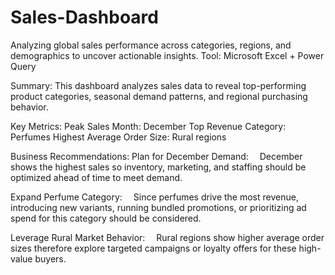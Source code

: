 # Sales-Dashboard
 Analyzing global sales performance across categories, regions, and demographics to uncover actionable insights.
Tool: Microsoft Excel + Power Query

Summary:
This dashboard analyzes sales data to reveal top-performing product categories, seasonal demand patterns, and regional purchasing behavior.

Key Metrics:
Peak Sales Month: December
Top Revenue Category: Perfumes
Highest Average Order Size: Rural regions

Business Recommendations:
Plan for December Demand:
 December shows the highest sales so inventory, marketing, and staffing should be optimized ahead of time to meet demand.

Expand Perfume Category:
 Since perfumes drive the most revenue, introducing new variants, running bundled promotions, or prioritizing ad spend for this category should be considered.

Leverage Rural Market Behavior:
 Rural regions show higher average order sizes therefore explore targeted campaigns or loyalty offers for these high-value buyers.

